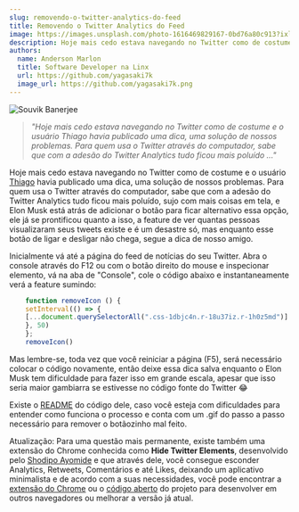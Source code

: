 ```yaml
---
slug: removendo-o-twitter-analytics-do-feed
title: Removendo o Twitter Analytics do Feed
image: https://images.unsplash.com/photo-1616469829167-0bd76a80c913?ixlib=rb-4.0.3&ixid=MnwxMjA3fDB8MHxwaG90by1wYWdlfHx8fGVufDB8fHx8&auto=format&fit=crop&w=1470&q=80
description: Hoje mais cedo estava navegando no Twitter como de costume e o usuário Thiago havia publicado uma dica, uma solução de nossos problemas. Para quem usa o Twitter através do computador, sabe que com a adesão do Twitter Analytics tudo ficou mais poluído
authors:
  name: Anderson Marlon
  title: Software Developer na Linx
  url: https://github.com/yagasaki7k
  image_url: https://github.com/yagasaki7k.png
---
```


![](https://images.unsplash.com/photo-1616469829167-0bd76a80c913?ixlib=rb-4.0.3&ixid=MnwxMjA3fDB8MHxwaG90by1wYWdlfHx8fGVufDB8fHx8&auto=format&fit=crop&w=1470&q=80 "Souvik Banerjee")

> _"Hoje mais cedo estava navegando no Twitter como de costume e o usuário Thiago havia publicado uma dica, uma solução de nossos problemas. Para quem usa o Twitter através do computador, sabe que com a adesão do Twitter Analytics tudo ficou mais poluído ..."_

Hoje mais cedo estava navegando no Twitter como de costume e o usuário [Thiago](https://twitter.com/ThiagoMota014) havia publicado uma dica, uma solução de nossos problemas. Para quem usa o Twitter através do computador, sabe que com a adesão do Twitter Analytics tudo ficou mais poluído, sujo com mais coisas em tela, e Elon Musk está atrás de adicionar o botão para ficar alternativo essa opção, ele já se prontificou quanto a isso, a feature de ver quantas pessoas visualizaram seus tweets existe e é um desastre só, mas enquanto esse botão de ligar e desligar não chega, segue a dica de nosso amigo.

Inicialmente vá até a página do feed de notícias do seu Twitter. Abra o console através do F12 ou com o botão direito do mouse e inspecionar elemento, vá na aba de "Console", cole o código abaixo e instantaneamente verá a feature sumindo:

```javascript
    function removeIcon () {  
    setInterval(() => {
    [...document.querySelectorAll(".css-1dbjc4n.r-18u37iz.r-1h0z5md")].filter(div => div.innerHTML.includes("analytics")).forEach(div => div.remove())
    }, 50)
    };
    removeIcon()
```

Mas lembre-se, toda vez que você reiniciar a página (F5), será necessário colocar o código novamente, então deixe essa dica salva enquanto o Elon Musk tem dificuldade para fazer isso em grande escala, apesar que isso seria maior gambiarra se estivesse no código fonte do Twitter 😂

Existe o [README](https://github.com/Thiago-Mota-Santos/Remove-twitter-icon) do código dele, caso você esteja com dificuldades para entender como funciona o processo e conta com um .gif do passo a passo necessário para remover o botãozinho mal feito.

Atualização: Para uma questão mais permanente, existe também uma extensão do Chrome conhecida como **Hide Twitter Elements**, desenvolvido pelo [Shodipo Ayomide](https://shodipoayomide.com/) e que através dele, você consegue esconder Analytics, Retweets, Comentários e até Likes, deixando um aplicativo minimalista e de acordo com a suas necessidades, você pode encontrar a [extensão do Chrome](https://chrome.google.com/webstore/detail/hide-twitter-elements/fbffhgacjoeloopjakfbdgcdfaklionn/related?hl=en) ou o [código aberto](https://github.com/Developerayo/Hide-Twitter-Elements) do projeto para desenvolver em outros navegadores ou melhorar a versão já atual.
